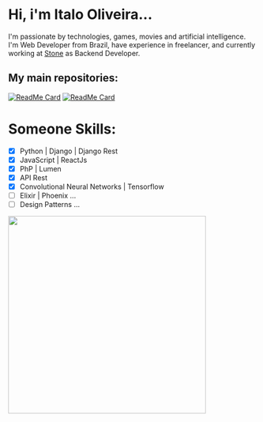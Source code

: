 # Hi, i'm Italo Oliveira...

I'm passionate by technologies, games, movies and artificial intelligence. I'm Web Developer from Brazil, have experience in freelancer, and currently working at <a href="https://www.stone.com.br/">Stone</a> as Backend Developer.

## My main repositories:

[![ReadMe Card](https://github-readme-stats.vercel.app/api/pin/?username=arkanttus&repo=EmotiTEA&theme=radical)](https://github.com/arkanttus/EmotiTEA)
[![ReadMe Card](https://github-readme-stats.vercel.app/api/pin/?username=arkanttus&repo=Covid-Acre&theme=radical)](https://github.com/arkanttus/Covid-Acre)

# Someone Skills:

- [X] Python | Django | Django Rest
- [X] JavaScript | ReactJs
- [X] PhP | Lumen
- [X] API Rest
- [X] Convolutional Neural Networks | Tensorflow
- [ ] Elixir | Phoenix ...
- [ ] Design Patterns ...

<img src="https://i0.wp.com/somentecoisaslegais.com.br/wp-content/uploads/2012/09/Gandalf-Sax-guy-10-Hours.gif" width="400" height="auto"/>
